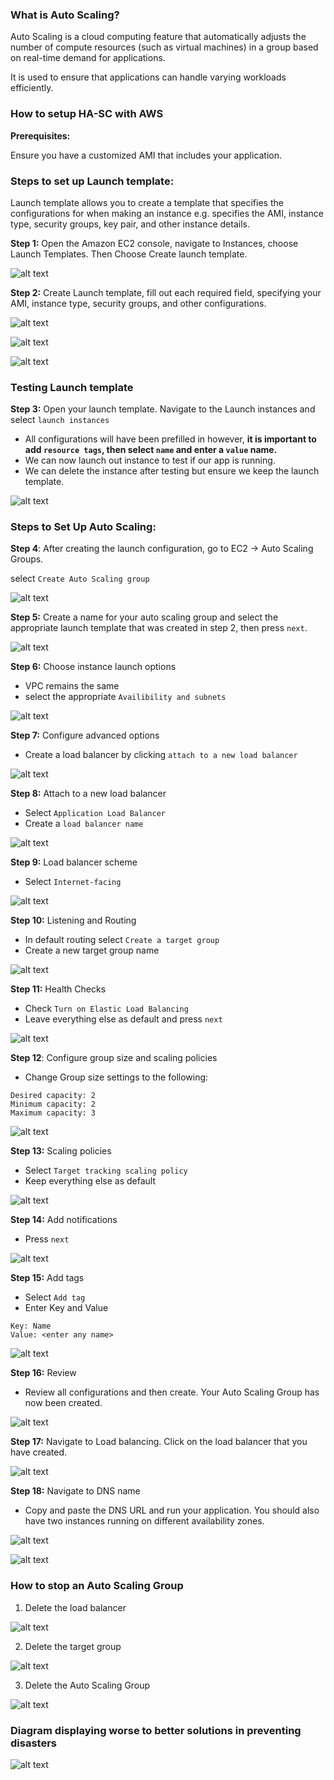 ### What is Auto Scaling?

Auto Scaling is a cloud computing feature that automatically adjusts the number of compute resources (such as virtual machines) in a group based on real-time demand for applications. 

It is used to ensure that applications can handle varying workloads efficiently. 

### How to setup HA-SC with AWS

**Prerequisites:** <br>

Ensure you have a customized AMI that includes your application.

### Steps to set up Launch template: 

Launch template allows you to create a template that specifies the configurations for when making an instance e.g. specifies the AMI, instance type, security groups, key pair, and other instance details.


**Step 1:** Open the Amazon EC2 console, navigate to Instances, choose Launch Templates. Then Choose Create launch template.

![alt text](im1.png)

**Step 2:** Create Launch template, fill out each required field, specifying your AMI, instance type, security groups, and other configurations.

![alt text](im2.png)

![alt text](im3.png)

![alt text](im4.png)

### Testing Launch template

**Step 3:** Open your launch template. Navigate to the Launch instances and select `launch instances`

- All configurations will have been prefilled in however, **it is important to add `resource tags`, then select `name` and enter a `value` name.** 
- We can now launch out instance to test if our app is running. 
- We can delete the instance after testing but ensure we keep the launch template. 

![alt text](im5.png)

### Steps to Set Up Auto Scaling:

**Step 4**: After creating the launch configuration, go to EC2 -> Auto Scaling Groups.

select `Create Auto Scaling group`

![alt text](im6.png)

**Step 5:** Create a name for your auto scaling group and select the appropriate launch template that was created in step 2, then press `next`. 

![alt text](im7.png)

**Step 6:** Choose instance launch options 

- VPC remains the same
- select the appropriate `Availibility and subnets`

![alt text](im8.png)

**Step 7:** Configure advanced options 

- Create a load balancer by clicking `attach to a new load balancer`

![alt text](im9.png)

**Step 8:** Attach to a new load balancer 

- Select `Application Load Balancer`
- Create a `load balancer name`

![alt text](im10.png)

**Step 9:** Load balancer scheme

- Select `Internet-facing`

![alt text](im11.png)

**Step 10:** Listening and Routing

- In default routing select `Create a target group`
- Create a new target group name 

![alt text](im12.png)

**Step 11:** Health Checks

- Check `Turn on Elastic Load Balancing`
- Leave everything else as default and press `next`

![alt text](im13.png)

**Step 12**: Configure group size and scaling policies

- Change Group size settings to the following:

```
Desired capacity: 2
Minimum capacity: 2
Maximum capacity: 3
```
![alt text](im14.png)

**Step 13:** Scaling policies 

- Select `Target tracking scaling policy`
- Keep everything else as default

![alt text](im15.png)

**Step 14:** Add notifications 

- Press `next`

![alt text](im16.png)

**Step 15:** Add tags

- Select `Add tag`
- Enter Key and Value 

```
Key: Name
Value: <enter any name>
```

![alt text](im17.png)

**Step 16:** Review

- Review all configurations and then create. Your Auto Scaling Group has now been created. 

![alt text](im18.png)

**Step 17:** Navigate to Load balancing. Click on the load balancer that you have created.

![alt text](im19.png)

**Step 18:** Navigate to DNS name

- Copy and paste the DNS URL and run your application. You should also have two instances running on different availability zones. 

![alt text](im20.png)

![alt text](im21.png)

### How to stop an Auto Scaling Group

1. Delete the load balancer

![alt text](del1.png)

2. Delete the target group

![alt text](del2.png)

3. Delete the Auto Scaling Group

![alt text](del3.png)


### Diagram displaying worse to better solutions in preventing disasters 

![alt text](im22.png)